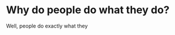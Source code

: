 <html>
    <title>
      Hello World!
    </title>
  <head>
    <h1> Why do people do what they do?</h1>
  </head>
  <body> 
      <p> Well, people do exactly what they</p> 
  </body>
</html>
